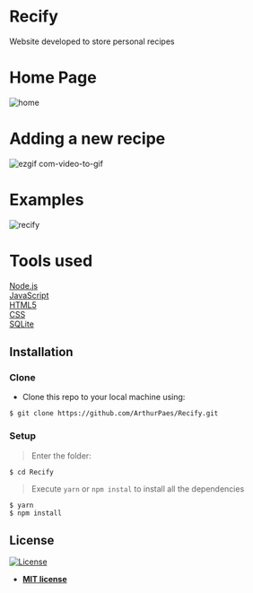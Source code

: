 # Recify

Website developed to store personal recipes <br/>

# Home Page
![home](https://user-images.githubusercontent.com/47614825/84700424-82ba7880-af29-11ea-9857-a200378c7678.png)


# Adding a new recipe
![ezgif com-video-to-gif](https://user-images.githubusercontent.com/47614825/84702512-23f6fe00-af2d-11ea-9dbc-16077cfc9bb8.gif)

# Examples
![recify](https://user-images.githubusercontent.com/47614825/88612436-99440b80-d061-11ea-9bc9-2e3b896b8c13.gif)


# Tools used 
<a href="https://nodejs.org/en/">Node.js</a>  <br/>
<a href="https://www.javascript.com/">JavaScript</a> <br/>
<a href="https://developer.mozilla.org/pt-BR/docs/Web/HTML/HTML5">HTML5</a> <br/>
<a href="https://developer.mozilla.org/pt-BR/docs/Web/CSS">CSS</a> <br/>
<a href="https://www.sqlite.org/index.html">SQLite</a> 

## Installation

### Clone

- Clone this repo to your local machine using:
```shell
$ git clone https://github.com/ArthurPaes/Recify.git
```
### Setup
> Enter the folder:
```shell
$ cd Recify
```
> Execute `yarn` or `npm instal` to install all the dependencies

```shell
$ yarn 
$ npm install
```









## License

[![License](http://img.shields.io/:license-mit-blue.svg?style=flat-square)](http://badges.mit-license.org)

- **[MIT license](http://opensource.org/licenses/mit-license.php)**

